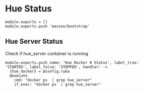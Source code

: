 
# Hue Status

    module.exports = []
    module.exports.push 'masson/bootstrap'

## Hue Server Status

Check if hue_server container is running


    module.exports.push name: 'Hue Docker # Status', label_true: 'STARTED', label_false: 'STOPPED', handler: ->
      {hue_docker} = @config.ryba
      @execute
        cmd: "docker ps  | grep hue_server"
        if_exec: "docker ps  | grep hue_server"
